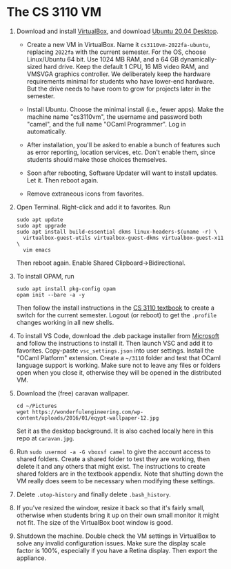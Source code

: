 # The CS 3110 VM

1. Download and install [VirtualBox][], and download
   [Ubuntu 20.04 Desktop][ubuntu].

   - Create a new VM in VirtualBox. Name it `cs3110vm-2022fa-ubuntu`, replacing
     `2022fa` with the current semester. For the OS, choose Linux/Ubuntu 64 bit.
     Use 1024 MB RAM, and a 64 GB dynamically-sized hard drive. Keep the default
     1 CPU, 16 MB video RAM, and VMSVGA graphics controller. We deliberately
     keep the hardware requirements minimal for students who have lower-end
     hardware. But the drive needs to have room to grow for projects later in
     the semester.

   - Install Ubuntu. Choose the minimal install (i.e., fewer apps). Make the
     machine name "cs3110vm", the username and password both "camel", and the
     full name "OCaml Programmer". Log in automatically.

   - After installation, you'll be asked to enable a bunch of features such
     as error reporting, location services, etc. Don't enable them, since
     students should make those choices themselves.

   - Soon after rebooting, Software Updater will want to install updates. Let
     it. Then reboot again.

   - Remove extraneous icons from favorites.

2. Open Terminal. Right-click and add it to favorites. Run
   ```
   sudo apt update
   sudo apt upgrade
   sudo apt install build-essential dkms linux-headers-$(uname -r) \
     virtualbox-guest-utils virtualbox-guest-dkms virtualbox-guest-x11 \
     vim emacs
   ```
   Then reboot again.  Enable Shared Clipboard->Bidirectional.

3. To install OPAM, run
   ```
   sudo apt install pkg-config opam
   opam init --bare -a -y
   ```
   Then follow the install instructions in the [CS 3110 textbook][op] to create
   a switch for the current semester. Logout (or reboot) to get the `.profile`
   changes working in all new shells.

4. To install VS Code, download the .deb package installer from
   [Microsoft][vsc] and follow the instructions to install it. Then launch VSC
   and add it to favorites. Copy-paste `vsc_settings.json` into user settings.
   Install the "OCaml Platform" extension. Create a `~/3110` folder and test
   that OCaml language support is working. Make sure not to leave any files or
   folders open when you close it, otherwise they will be opened in the
   distributed VM.

5. Download the (free) caravan wallpaper.
   ```
   cd ~/Pictures
   wget https://wonderfulengineering.com/wp-content/uploads/2016/01/eqypt-wallpaper-12.jpg
   ```
   Set it as the desktop background. It is also cached locally here in this repo
   at `caravan.jpg`.

6. Run `sudo usermod -a -G vboxsf camel` to give the account access to shared
   folders. Create a shared folder to test they are working, then delete it and
   any others that might exist. The instructions to create shared folders are in
   the textbook appendix. Note that shutting down the VM really does seem to be
   necessary when modifying these settings.

7. Delete `.utop-history` and finally delete `.bash_history`.

8. If you've resized the window, resize it back so that it's fairly small,
   otherwise when students bring it up on their own small monitor it might not
   fit. The size of the VirtualBox boot window is good.

9. Shutdown the machine. Double check the VM settings in VirtualBox to solve any
   invalid configuration issues. Make sure the display scale factor is 100%,
   especially if you have a Retina display. Then export the appliance.

[VirtualBox]: https://www.virtualbox.org/wiki/Downloads
[ubuntu]: https://releases.ubuntu.com/20.04/
[op]: https://cs3110.github.io/textbook/
[vsc]: https://code.visualstudio.com/docs/setup/linux
